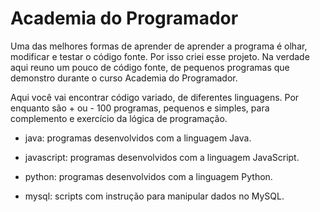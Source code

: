 Academia do Programador
=====================

Uma das melhores formas de aprender de aprender a programa é olhar, modificar e testar o código fonte.
Por isso criei esse projeto. Na verdade aqui reuno um pouco de código fonte, de pequenos programas que demonstro durante o curso Academia do Programador.

Aqui você vai encontrar código variado, de diferentes linguagens. Por enquanto são + ou - 100 programas, pequenos e simples, para complemento e exercício da lógica de programação.

* java: programas desenvolvidos com a linguagem Java.

* javascript: programas desenvolvidos com a linguagem JavaScript.

* python: programas desenvolvidos com a linguagem Python.

* mysql: scripts com instrução para manipular dados no MySQL.

